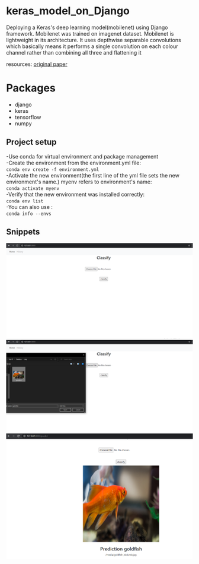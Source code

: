 # keras_model_on_Django

Deploying a Keras's deep learning model(mobilenet) using Django framework.
Mobilenet was trained on imagenet dataset.
Mobilenet is lightweight in its architecture. It uses depthwise separable convolutions which basically means it performs a single convolution on each colour channel rather than combining all three and flattening it

resources:
[original paper](https://arxiv.org/pdf/1704.04861.pdf)


# Packages
- django
- keras
- tensorflow
- numpy


## Project setup
-Use conda for virtual environment and package management\
-Create the environment from the environment.yml file:\
`conda env create -f environment.yml`\
-Activate the new environment(the first line of the yml file sets the new environment's name.) myenv refers to environment's name: \
`conda activate myenv     `\
-Verify that the new environment was installed correctly:\
`conda env list`\
-You can also use :\
`conda info --envs`


## Snippets
![](1st.PNG)
![](2nd.PNG)
![](3rd.PNG)
